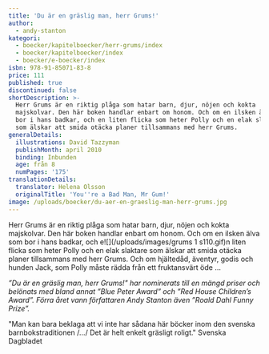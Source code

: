 ```yaml
---
title: 'Du är en gräslig man, herr Grums!'
author:
  - andy-stanton
kategori:
  - boecker/kapitelboecker/herr-grums/index
  - boecker/kapitelboecker/index
  - boecker/e-boecker/index
isbn: 978-91-85071-83-8
price: 111
published: true
discontinued: false
shortDescription: >-
  Herr Grums är en riktig plåga som hatar barn, djur, nöjen och kokta
  majskolvar. Den här boken handlar enbart om honom. Och om en ilsken älva som
  bor i hans badkar, och en liten flicka som heter Polly och en elak slaktare
  som älskar att smida otäcka planer tillsammans med herr Grums.
generalDetails:
  illustrations: David Tazzyman
  publishMonth: april 2010
  binding: Inbunden
  age: från 8
  numPages: '175'
translationDetails:
  translator: Helena Olsson
  originalTitle: 'You''re a Bad Man, Mr Gum!'
image: /uploads/boecker/du-aer-en-graeslig-man-herr-grums.jpg
---
```

Herr Grums är en riktig plåga som hatar barn, djur, nöjen och kokta majskolvar. Den här boken handlar enbart om honom. Och om en ilsken älva som bor i hans badkar, och e![](/uploads/images/grums 1 s110.gif)n liten flicka som heter Polly och en elak slaktare som älskar att smida otäcka planer tillsammans med herr Grums. Och om hjältedåd, äventyr, godis och hunden Jack, som Polly måste rädda från ett fruktansvärt öde …

_”Du är en gräslig man, herr Grums!" har nominerats till en mängd priser och belönats med bland annat ”Blue Peter Award” och ”Red House Children’s Award”. Förra året vann författaren Andy Stanton även ”Roald Dahl Funny Prize”._

"Man kan bara beklaga att vi inte har sådana här böcker inom den svenska barnbokstraditionen /…/ Det är helt enkelt gräsligt roligt." Svenska Dagbladet
